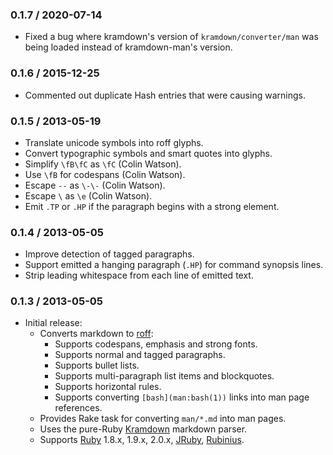 ### 0.1.7 / 2020-07-14

* Fixed a bug where kramdown's version of `kramdown/converter/man` was being
  loaded instead of kramdown-man's version.

### 0.1.6 / 2015-12-25

* Commented out duplicate Hash entries that were causing warnings.

### 0.1.5 / 2013-05-19

* Translate unicode symbols into roff glyphs.
* Convert typographic symbols and smart quotes into glyphs.
* Simplify `\fB\fC` as `\fC` (Colin Watson).
* Use `\fB` for codespans (Colin Watson).
* Escape `--` as `\-\-` (Colin Watson).
* Escape `\` as `\e` (Colin Watson).
* Emit `.TP` or `.HP` if the paragraph begins with a strong element.

### 0.1.4 / 2013-05-05

* Improve detection of tagged paragraphs.
* Support emitted a hanging paragraph (`.HP`) for command synopsis lines.
* Strip leading whitespace from each line of emitted text.

### 0.1.3 / 2013-05-05

* Initial release:
  * Converts markdown to [roff]:
    * Supports codespans, emphasis and strong fonts.
    * Supports normal and tagged paragraphs.
    * Supports bullet lists.
    * Supports multi-paragraph list items and blockquotes.
    * Supports horizontal rules.
    * Supports converting `[bash](man:bash(1))` links into man page references.
  * Provides Rake task for converting `man/*.md` into man pages.
  * Uses the pure-Ruby [Kramdown][kramdown] markdown parser.
  * Supports [Ruby] 1.8.x, 1.9.x, 2.0.x, [JRuby], [Rubinius].

[kramdown]: http://kramdown.rubyforge.org/
[roff]: http://en.wikipedia.org/wiki/Roff

[Ruby]: http://www.ruby-lang.org/
[JRuby]: http://jruby.org/
[Rubinius]: http://rubini.us/
